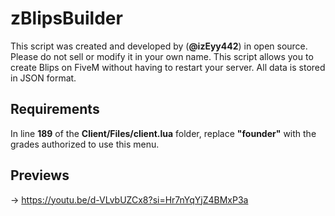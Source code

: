 # zBlipsBuilder

This script was created and developed by (__@izEyy442__) in open source. Please do not sell or modify it in your own name. This script allows you to create Blips on FiveM without having to restart your server. All data is stored in JSON format.

## Requirements

In line __189__ of the __Client/Files/client.lua__ folder, replace __"founder"__ with the grades authorized to use this menu.

## Previews

-> https://youtu.be/d-VLvbUZCx8?si=Hr7nYqYjZ4BMxP3a